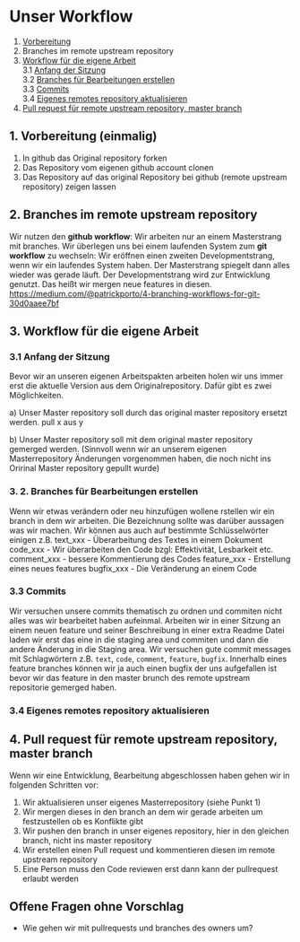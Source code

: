 
# Unser Workflow
1. [Vorbereitung](#Vorbereitung) 
2. Branches im remote upstream repository
3. [Workflow für die eigene Arbeit](#own_workflow)\
	3.1 [Anfang der Sitzung](#own_workflow-start)\
	3.2 [Branches für Bearbeitungen erstellen](#own_workflow:branches)\
	3.3 [Commits](#own_workflow:commits)\
	3.4 [Eigenes remotes repository aktualisieren](#own_workflow:push_origin)
4. [Pull request für remote upstream repository, master branch](pullrequest_upstream)
	

## 1. Vorbereitung (einmalig) <a name="Vorbereitung">
1. In github das Original repository forken
2. Das Repository vom eigenen github account clonen
3. Das Repository auf das original Repository bei github (remote upstream repository) zeigen lassen 

## 2. Branches im remote upstream repository <a name="branches_upstream">
Wir nutzen den **github workflow**: Wir arbeiten nur an einem Masterstrang mit branches. 
Wir überlegen uns bei einem laufenden System zum **git workflow** zu wechseln: Wir eröffnen einen zweiten Developmentstrang, wenn wir ein laufendes System haben.
Der Masterstrang spiegelt dann alles wieder was gerade läuft. Der Developmentstrang wird zur Entwicklung genutzt. Das heißt wir mergen neue features in diesen.
https://medium.com/@patrickporto/4-branching-workflows-for-git-30d0aaee7bf

## <a name="own_workflow"> 3. Workflow für die eigene Arbeit </a>
### <a name="own_workflow-start"> 3.1  Anfang der Sitzung </a>
Bevor wir an unseren eigenen Arbeitspakten arbeiten holen wir uns immer erst die aktuelle Version aus dem Originalrepository. Dafür gibt es zwei Möglichkeiten.

a) Unser Master repository soll durch das original master repository ersetzt werden.
pull x aus y

b) Unser Master repository soll mit dem original master repository gemerged werden. (Sinnvoll wenn wir an unserem eigenen Masterrepository Änderungen vorgenommen haben, die noch nicht ins Oririnal Master repository gepullt wurde)

### <a name="own_workflow:branches"> 3. 2. Branches für Bearbeitungen erstellen </a>
Wenn wir etwas verändern oder neu hinzufügen wollene rstellen wir ein branch in dem wir arbeiten. Die Bezeichnung sollte was darüber aussagen was wir machen. Wir können aus auch auf bestimmte Schlüsselwörter einigen z.B.
text_xxx - Überarbeitung des Textes in einem Dokument
code_xxx - Wir überarbeiten den Code bzgl: Effektivität, Lesbarkeit etc.
comment_xxx - bessere Kommentierung des Codes
feature_xxx - Erstellung eines neues features
bugfix_xxx - Die Veränderung an einem Code

### <a name="own_workflow:commits"> 3.3 Commits </a>
Wir versuchen unsere commits thematisch zu ordnen und commiten nicht alles was wir bearbeitet haben aufeinmal.
Arbeiten wir in einer Sitzung an einem neuen feature und seiner Beschreibung in einer extra Readme Datei laden wir erst das eine in die staging area und commiten und dann die andere Änderung in die Staging area.
Wir versuchen gute commit messages mit Schlagwörtern z.B. `text`, `code`, `comment`, `feature`, `bugfix`. Innerhalb eines feature branches können wir ja auch einen bugfix der uns aufgefallen ist bevor wir das feature in den master brunch des remote upstream repositorie gemerged haben.

### <a name="own_workflow:push_origin"> 3.4 Eigenes remotes repository aktualisieren</a>

## <a name="own_workflow:pullrequest_upstream">  4. Pull request für remote upstream repository, master branch </a>
Wenn wir eine Entwicklung, Bearbeitung abgeschlossen haben gehen wir in folgenden Schritten vor:

1. Wir aktualisieren unser eigenes Masterrepository (siehe Punkt 1)
2. Wir mergen dieses in den branch an dem wir gerade arbeiten um festzustellen ob es Konflikte gibt
3. Wir pushen den branch in unser eigenes repository, hier in den gleichen branch, nicht ins master repository
4. Wir erstellen einen Pull request und kommentieren diesen im remote upstream repository
5. Eine Person muss den Code reviewen erst dann kann der pullrequest erlaubt werden

## Offene Fragen ohne Vorschlag
* Wie gehen wir mit pullrequests und branches des owners um?


